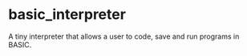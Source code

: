 basic_interpreter
=================

A tiny interpreter that allows a user to code, save and run programs in BASIC.